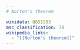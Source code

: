 ```yaml
---
# Norton's theorem

wikidata: Q651593
msc_classification: 78
wikipedia_links:
  - "[[Norton's theorem]]"
---
```

